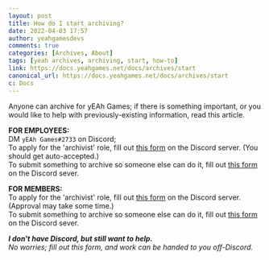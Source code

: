 ```yaml
---
layout: post
title: How do I start archiving?
date: 2022-04-03 17:57
author: yeahgamesdevs
comments: true
categories: [Archives, About]
tags: [yeah archives, archiving, start, how-to]
link: https://docs.yeahgames.net/docs/archives/start
canonical_url: https://docs.yeahgames.net/docs/archives/start
c: Docs
---
```


<!-- wp:paragraph -->

<p>Anyone can archive for yEAh Games; if there is something important, or you would like to help with previously-existing information, read this article.</p>
<!-- /wp:paragraph -->

<!-- wp:paragraph -->

<p><strong>FOR EMPLOYEES:</strong><br>DM <code>yEAh Games#2733</code> on Discord;<br>To apply for the 'archivist' role, fill out <a href="https://discord.com/channels/887052880782176266/960292492652216391">this form</a> on the Discord server. (You should get auto-accepted.)<br>To submit something to archive so someone else can do it, fill out <a href="https://discord.com/channels/887052880782176266/960292875235635251">this form</a> on the Discord sever.</p>
<!-- /wp:paragraph -->

<!-- wp:paragraph -->

<p><strong>FOR MEMBERS:</strong><br>To apply for the 'archivist' role, fill out <a href="https://discord.com/channels/887052880782176266/960292492652216391">this form</a> on the Discord server. (Approval may take some time.)<br>To submit something to archive so someone else can do it, fill out <a href="https://discord.com/channels/887052880782176266/960292875235635251">this form</a> on the Discord sever.</p>
<!-- /wp:paragraph -->

<!-- wp:paragraph -->

<p><em><strong>I don't have Discord, but still want to help.</strong></em><br><em>No worries; fill out this form, and work can be handed to you off-Discord.</em></p>
<!-- /wp:paragraph -->

<!-- wp:jetpack/field-textarea {"label":"How can we contact you?","required":true} /-->

<!-- wp:jetpack/button {"element":"button","text":"\u003cstrong\u003eSEND\u003c/strong\u003e","textColor":"luminous-vivid-amber","borderRadius":18} /--></div>

<!-- /wp:jetpack/contact-form -->
